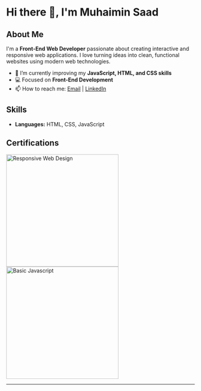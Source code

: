 # Hi there 👋, I'm Muhaimin Saad

## About Me
I'm a **Front-End Web Developer** passionate about creating interactive and responsive web applications. I love turning ideas into clean, functional websites using modern web technologies.  

- 🌱 I’m currently improving my **JavaScript, HTML, and CSS skills**  
- 💻 Focused on **Front-End Development**  
- 📫 How to reach me: [Email](mailto:your-email@example.com) | [LinkedIn](https://www.linkedin.com/)  

## Skills
- **Languages:** HTML, CSS, JavaScript  

## Certifications

<a href="https://www.freecodecamp.org/certification/muhaiminsaad/responsive-web-design">
  <img src="https://ik.imagekit.io/muhaiminsaad/RWD_2700pxH.png" alt="Responsive Web Design" width="300">
</a>

<a href="https://www.hackerrank.com/certificates/49f8d9416cb3">
  <img src="https://ik.imagekit.io/muhaiminsaad/javascript_basic_hr.jpg" alt="Basic Javascript" width="300">
</a>



---
